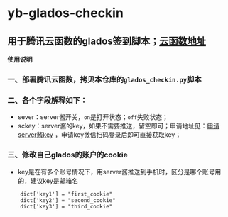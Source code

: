 # yb-glados-checkin


## 用于腾讯云函数的glados签到脚本；[云函数地址](https://console.cloud.tencent.com/scf/index?rid=15)

**使用说明**

### 一、部署腾讯云函数，拷贝本仓库的`glados_checkin.py`脚本

### 二、各个字段解释如下：

- sever：server酱开关，`on`是打开状态；`off`失败状态；
- sckey：server酱的key，如果不需要推送，留空即可；申请地址见：[申请server酱key](https://sct.ftqq.com/sendkey) ，申请key微信扫码登录后即可直接获取key；

### 三、修改自己glados的账户的cookie
-  key是在有多个账号情况下，用server酱推送到手机时，区分是哪个账号用的，建议key是邮箱名

```
    dict['key1'] = "first_cookie"
    dict['key2'] = "second_cookie"
    dict['key3'] = "third_cookie"
    
```
